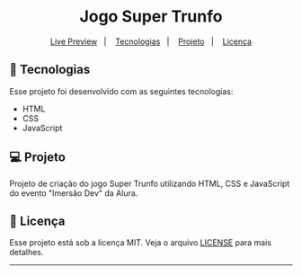 <h1 align="center">
  Jogo Super Trunfo
</h1>

<p align="center">
  <a href="https://brunoh-supertrunfo.netlify.app">Live Preview</a>&nbsp;&nbsp;&nbsp;|&nbsp;&nbsp;&nbsp;
  <a href="#-tecnologias">Tecnologias</a>&nbsp;&nbsp;&nbsp;|&nbsp;&nbsp;&nbsp;
  <a href="#-projeto">Projeto</a>&nbsp;&nbsp;&nbsp;|&nbsp;&nbsp;&nbsp;
  <a href="#memo-licença">Licença</a>
</p>

## 🚀 Tecnologias

Esse projeto foi desenvolvido com as seguintes tecnologias:

- HTML
- CSS
- JavaScript

## 💻 Projeto

Projeto de criação do jogo Super Trunfo utilizando HTML, CSS e JavaScript do evento "Imersão Dev" da Alura.

## :memo: Licença

Esse projeto está sob a licença MIT. Veja o arquivo [LICENSE](LICENSE) para mais detalhes.

---
